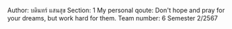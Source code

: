 Author: บดินทร์ แสนสุข
Section: 1
My personal qoute: Don't hope and pray for your dreams, but work hard for them.
Team number: 6
Semester 2/2567
